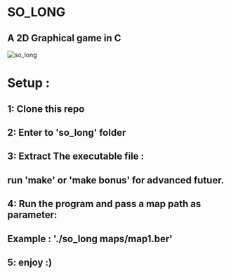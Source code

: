 # SO_LONG
## A 2D Graphical game in C

![so_long](https://media.giphy.com/media/v1.Y2lkPTc5MGI3NjExcnI1anNlY3N1eDBrdXE2aDNreTBocnpubmY0MzJkbjhtZ3Q4bWh4YSZlcD12MV9pbnRlcm5hbF9naWZfYnlfaWQmY3Q9Zw/PpmGH52Wtm1rDjg0Pn/source.gif)

# Setup :
## 1: Clone this repo
## 2: Enter to 'so_long' folder
## 3: Extract The executable file :
##   run 'make' or 'make bonus' for advanced futuer.
## 4: Run the program and pass a map path as parameter:
##   Example : './so_long maps/map1.ber'
## 5: enjoy :)
